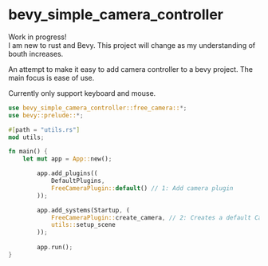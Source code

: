 # bevy_simple_camera_controller

Work in progress!  
I am new to rust and Bevy. This project will change as my understanding of bouth increases.
  
An attempt to make it easy to add camera controller to a bevy project. The main focus is ease of use.  
  
Currently only support keyboard and mouse.
  
```rust
use bevy_simple_camera_controller::free_camera::*;
use bevy::prelude::*;

#[path = "utils.rs"]
mod utils;

fn main() {
    let mut app = App::new();

        app.add_plugins((
            DefaultPlugins,
            FreeCameraPlugin::default() // 1: Add camera plugin
        ));

        app.add_systems(Startup, (
            FreeCameraPlugin::create_camera, // 2: Creates a default Camera3dBundle (This is optionally, you can do this manually)
            utils::setup_scene
        ));
    
        app.run();
}
```
